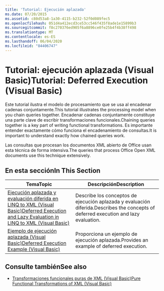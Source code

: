 ```yaml
---
title: 'Tutorial: Ejecución aplazada'
ms.date: 07/20/2015
ms.assetid: c80d53a8-1a30-4115-b232-52f0d089fec5
ms.openlocfilehash: 051d4a412ecd3ce53cc546f435f8ade1e15899b3
ms.sourcegitcommit: f8c270376ed905f6a8896ce0fe25b4f4b38ff498
ms.translationtype: MT
ms.contentlocale: es-ES
ms.lasthandoff: 06/04/2020
ms.locfileid: "84406747"
---
```

# <a name="tutorial-deferred-execution-visual-basic"></a><span data-ttu-id="f4fcb-102">Tutorial: ejecución aplazada (Visual Basic)</span><span class="sxs-lookup"><span data-stu-id="f4fcb-102">Tutorial: Deferred Execution (Visual Basic)</span></span>
<span data-ttu-id="f4fcb-103">Este tutorial ilustra el modelo de procesamiento que se usa al encadenar cadenas conjuntamente.</span><span class="sxs-lookup"><span data-stu-id="f4fcb-103">This tutorial illustrates the processing model when you chain queries together.</span></span> <span data-ttu-id="f4fcb-104">Encadenar cadenas conjuntamente constituye una parte clave de escribir transformaciones funcionales.</span><span class="sxs-lookup"><span data-stu-id="f4fcb-104">Chaining queries together is a key part of writing functional transformations.</span></span> <span data-ttu-id="f4fcb-105">Es importante entender exactamente cómo funciona el encadenamiento de consultas.</span><span class="sxs-lookup"><span data-stu-id="f4fcb-105">It is important to understand exactly how chained queries work.</span></span>  
  
 <span data-ttu-id="f4fcb-106">Las consultas que procesan los documentos XML abierto de Office usan esta técnica de forma intensiva.</span><span class="sxs-lookup"><span data-stu-id="f4fcb-106">The queries that process Office Open XML documents use this technique extensively.</span></span>  
  
## <a name="in-this-section"></a><span data-ttu-id="f4fcb-107">En esta sección</span><span class="sxs-lookup"><span data-stu-id="f4fcb-107">In This Section</span></span>  
  
|<span data-ttu-id="f4fcb-108">Tema</span><span class="sxs-lookup"><span data-stu-id="f4fcb-108">Topic</span></span>|<span data-ttu-id="f4fcb-109">Descripción</span><span class="sxs-lookup"><span data-stu-id="f4fcb-109">Description</span></span>|  
|-----------|-----------------|  
|[<span data-ttu-id="f4fcb-110">Ejecución aplazada y evaluación diferida en LINQ to XML (Visual Basic)</span><span class="sxs-lookup"><span data-stu-id="f4fcb-110">Deferred Execution and Lazy Evaluation in LINQ to XML (Visual Basic)</span></span>](deferred-execution-and-lazy-evaluation-in-linq-to-xml.md)|<span data-ttu-id="f4fcb-111">Describe los conceptos de ejecución aplazada y evaluación diferida.</span><span class="sxs-lookup"><span data-stu-id="f4fcb-111">Describes the concepts of deferred execution and lazy evaluation.</span></span>|  
|[<span data-ttu-id="f4fcb-112">Ejemplo de ejecución aplazada (Visual Basic)</span><span class="sxs-lookup"><span data-stu-id="f4fcb-112">Deferred Execution Example (Visual Basic)</span></span>](deferred-execution-example.md)|<span data-ttu-id="f4fcb-113">Proporciona un ejemplo de ejecución aplazada.</span><span class="sxs-lookup"><span data-stu-id="f4fcb-113">Provides an example of deferred execution.</span></span>|  
  
## <a name="see-also"></a><span data-ttu-id="f4fcb-114">Consulte también</span><span class="sxs-lookup"><span data-stu-id="f4fcb-114">See also</span></span>

- [<span data-ttu-id="f4fcb-115">Transformaciones funcionales puras de XML (Visual Basic)</span><span class="sxs-lookup"><span data-stu-id="f4fcb-115">Pure Functional Transformations of XML (Visual Basic)</span></span>](pure-functional-transformations-of-xml.md)
